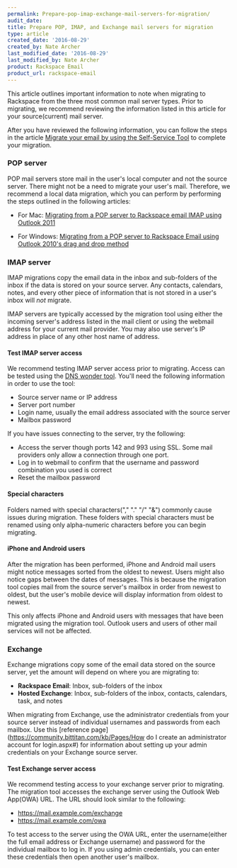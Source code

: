 ```yaml
---
permalink: Prepare-pop-imap-exchange-mail-servers-for-migration/
audit_date:
title: Prepare POP, IMAP, and Exchange mail servers for migration
type: article
created_date: '2016-08-29'
created_by: Nate Archer
last_modified_date: '2016-08-29'
last_modified_by: Nate Archer
product: Rackspace Email
product_url: rackspace-email
---
```


This article outlines important information to note when migrating to Rackspace from the three most common mail server types. Prior to migrating, we recommend reviewing the information listed in this article for your source(current) mail server.

After you have reviewed the following information, you can follow the steps in the article [Migrate your email by using the Self-Service Tool](how-to/migrate-your-email-by-using-the-self-service-tool/) to complete your migration.

### POP server

POP mail servers store mail in the user's local computer and not the source server. There might not be a need to migrate your user's mail. Therefore, we recommend a local data migration, which you can perform by performing the steps outlined in the following articles:

- For Mac: [Migrating from a POP server to Rackspace email IMAP using Outlook 2011](how-to/migrating-from-a-pop-server-to-rackspace-email-imap-using-outlook-2011-mac/)

- For Windows: [Migrating from a POP server to Rackspace Email using Outlook 2010's drag and drop method](how-to/migrating-from-a-pop-server-to-rackspace-email-imap-using-outlook-2010-drag-and-drop-method/)

### IMAP server

IMAP migrations copy the email data in the inbox and sub-folders of the inbox if the data is stored on your source server. Any contacts, calendars, notes, and every other piece of information that is not stored in a user's inbox will *not* migrate.

IMAP servers are typically accessed by the migration tool using either the incoming server's address listed in the mail client or using the webmail address for your current mail provider. You may also use server's IP address in place of any other host name of address.

#### Test IMAP server access

We recommend testing IMAP server access prior to migrating. Access can be tested using the [DNS wonder tool](http://www.dnswonder.com/Tools/ImapTest.aspx). You'll need the following information in order to use the tool:

- Source server name or IP address
- Server port number
- Login name, usually the email address associated with the source server
- Mailbox password

If you have issues connecting to the server, try the following:

- Access the server though ports 142 and 993 using SSL. Some mail providers only allow a connection through one port.
- Log in to webmail to confirm that the username and password combination you used is correct
- Reset the mailbox password

#### Special characters

Folders named with special characters("," "." "/" "&") commonly cause issues during migration. These folders with special characters must be renamed using only alpha-numeric characters before you can begin migrating.

#### iPhone and Android users

After the migration has been performed, iPhone and Android mail users might notice messages sorted from the oldest to newest. Users might also notice gaps between the dates of messages. This is because the migration tool copies mail from the source server's mailbox in order from newest to oldest, but the user's mobile device will display information from oldest to newest.

This only affects iPhone and Android users with messages that have been migrated using the migration tool. Outlook users and users of other mail services will not be affected.

### Exchange

Exchange migrations copy some of the email data stored on the source server, yet the amount will depend on where you are migrating to:

- **Rackspace Email**: Inbox, sub-folders of the inbox
- **Hosted Exchange**: Inbox, sub-folders of the inbox, contacts, calendars, task, and notes

When migrating from Exchange, use the administrator credentials from your source server instead of individual usernames and passwords from each mailbox. Use this [reference page](https://community.bittitan.com/kb/Pages/How do I create an administrator account for login.aspx#) for information about setting up your admin credentials on your Exchange source server.

#### Test Exchange server access

We recommend testing access to your exchange server prior to migrating. The migration tool accesses the exchange server using the Outlook Web App(OWA) URL. The URL should look similar to the following:

- https://mail.example.com/exchange
- https://mail.example.com/owa

To test access to the server using the OWA URL, enter the username(either the full email address or Exchange username) and password for the individual mailbox to log in. If you using admin credentials, you can enter these credentials then open another user's mailbox.
